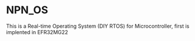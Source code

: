 # NPN_OS
This is a Real-time Operating System (DIY RTOS) for Microcontroller, first is implented in EFR32MG22
